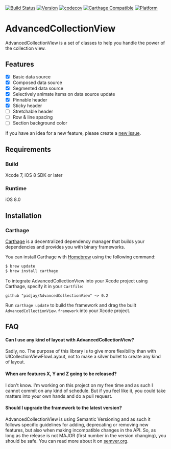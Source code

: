 [![Build Status](https://travis-ci.org/pidjay/AdvancedCollectionView.svg)](https://travis-ci.org/pidjay/AdvancedCollectionView)
[![Version](http://img.shields.io/badge/version-0.2-red.svg?style=flat)](https://github.com/pidjay/AdvancedCollectionView)
[![codecov](https://codecov.io/gh/pidjay/AdvancedCollectionView/branch/master/graph/badge.svg)](https://codecov.io/gh/pidjay/AdvancedCollectionView)
[![Carthage Compatible](https://img.shields.io/badge/Carthage-compatible-4BC51D.svg?style=flat)](https://github.com/Carthage/Carthage)
[![Platform](https://img.shields.io/badge/platform-ios-lightgrey.svg?style=flat)](https://github.com/pidjay/AdvancedCollectionView)

# AdvancedCollectionView

AdvancedCollectionView is a set of classes to help you handle the power of the collection view.

## Features

- [x] Basic data source
- [x] Composed data source
- [x] Segmented data source
- [x] Selectively animate items on data source update
- [x] Pinnable header
- [x] Sticky header
- [ ] Stretchable header
- [ ] Row & line spacing
- [ ] Section background color

If you have an idea for a new feature, please create a [new issue](https://github.com/pidjay/AdvancedCollectionView/issues/new).

## Requirements

### Build

Xcode 7, iOS 8 SDK or later

### Runtime

iOS 8.0

## Installation

### Carthage

[Carthage](https://github.com/Carthage/Carthage) is a decentralized dependency manager that builds your dependencies and provides you with binary frameworks.

You can install Carthage with [Homebrew](http://brew.sh/) using the following command:

```bash
$ brew update
$ brew install carthage
```

To integrate AdvancedCollectionView into your Xcode project using Carthage, specify it in your `Cartfile`:

```ogdl
github "pidjay/AdvancedCollectionView" ~> 0.2
```

Run `carthage update` to build the framework and drag the built `AdvancedCollectionView.framework` into your Xcode project.

## FAQ

#### Can I use any kind of layout with AdvancedCollectionView?

Sadly, no. The purpose of this library is to give more flexibility than with UICollectionViewFlowLayout, not to make a silver bullet to create any kind of layout.

#### When are features X, Y and Z going to be released?

I don't know. I'm working on this project on my free time and as such I cannot commit on any kind of schedule. But if you feel like it, you could take matters into your own hands and do a pull request.

#### Should I upgrade the framework to the latest version?

AdvancedCollectionView is using Semantic Versioning and as such it follows specific guidelines for adding, deprecating or removing new features, but also when making incompatible changes in the API. So, as long as the release is not MAJOR (first number in the version changing), you should be safe. You can read more about it on [semver.org](http://semver.org).
